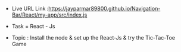 - Live URL Link :https://jayparmar89800.github.io/Navigation-Bar/React/my-app/src/index.js

 * Task = React - Js

 - Topic : Install the node & set up the React-Js & try the Tic-Tac-Toe Game

 